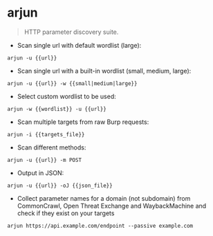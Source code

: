 # arjun
> HTTP parameter discovery suite.

- Scan single url with default wordlist (large):

`arjun -u {{url}}`

- Scan single url with a built-in wordlist (small, medium, large):

`arjun -u {{url}} -w {{small|medium|large}}`

- Select custom wordlist to be used: 

`arjun -w {{wordlist}} -u {{url}}`

- Scan multiple targets from raw Burp requests:

`arjun -i {{targets_file}}`

- Scan different methods:

`arjun -u {{url}} -m POST`

- Output in JSON: 

`arjun -u {{url}} -oJ {{json_file}}`

- Collect parameter names for a domain (not subdomain) from CommonCrawl, Open Threat Exchange and WaybackMachine and check if they exist on your targets

`arjun https://api.example.com/endpoint --passive example.com`
